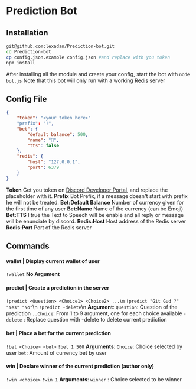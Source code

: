 ﻿
# Prediction Bot
## Installation

```bash
git@github.com:lexadan/Prediction-bot.git
cd Prediction-bot
cp config.json.example config.json #and replace with you token
npm install
```
After installing all the module and create your config, start the bot with `node bot.js`
Note that this bot will only run with a working [Redis](https://redis.io/) server

## Config File

```json
{
	"token": "<your token here>"
	"prefix": "!",
	"bet": {
		"default_balance": 500,
		"name": "🥓",
		"tts": false
	},
	"redis": {
		"host": "127.0.0.1",
		"port": 6379
	}
}
```

**Token**
Get you token on [Discord Developer Portal](https://discord.com/developers/docs/intro), and replace the placeholder with it.
**Prefix**
Bot Prefix, if a message doesn't start with prefix he will not be treated.
**Bet:Default Balance**
Number of currency given for the first time of any user
**Bet:Name**
Name of the currency (can be Emoji)
**Bet:TTS**
I true the Text to Speech will be enable and all reply or message will be enunciate by discord.
**Redis:Host** 
Host address of the Redis server
**Redis:Port**
Port of the Redis server

## Commands

#### wallet | Display current wallet of user
`!wallet`
**No Argument**
#### predict | Create a prediction in the server
`!predict <Question> <Choice1> <Choice2> ...`\n
 `!predict "Git Gud ?" "Yes" "No"`\n
 `!predict -delete`\n
 **Argument**:
`Question`: Question of the prediction
`..Choice`: From 1 to 9 argument, one for each choice available
`-delete` : Replace question with -delete to delete current prediction
#### bet | Place a bet for the current prediction
`!bet <Choice> <bet>`
 `!bet 1 500`
 **Arguments**:
 `Choice`: Choice selected by user
`bet`: Amount of currency bet by user
#### win | Declare winner of the current prediction (author only)
`!win <choice>`
`!win 1`
**Arguments**:
`winner` : Choice selected to be winner


